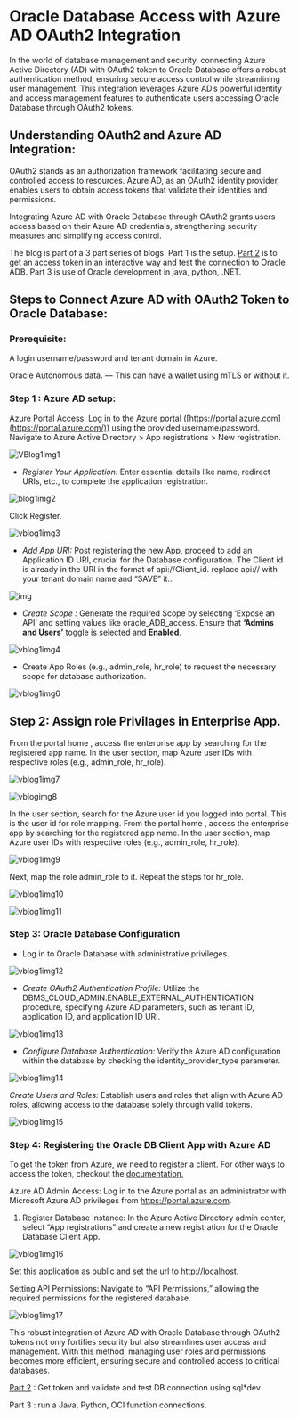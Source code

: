 # Oracle Database Access with Azure AD OAuth2 Integration

In the world of database management and security, connecting Azure Active Directory (AD) with OAuth2 token to Oracle Database offers a robust authentication method, ensuring secure access control while streamlining user management. This integration leverages Azure AD’s powerful identity and access management features to authenticate users accessing Oracle Database through OAuth2 tokens.

## Understanding OAuth2 and Azure AD Integration:

OAuth2 stands as an authorization framework facilitating secure and controlled access to resources. Azure AD, as an OAuth2 identity provider, enables users to obtain access tokens that validate their identities and permissions.

Integrating Azure AD with Oracle Database through OAuth2 grants users access based on their Azure AD credentials, strengthening security measures and simplifying access control.

The blog is part of a 3 part series of blogs. Part 1 is the setup. [Part 2](https://medium.com/@vbalebai/accessing-azure-ad-oauth-token-via-python-and-connecting-to-autonomous-database-adb-using-sql-5c4f77da71d9) is to get an access token in an interactive way and test the connection to Oracle ADB. Part 3 is use of Oracle development in java, python, .NET.

## Steps to Connect Azure AD with OAuth2 Token to Oracle Database:

### Prerequisite:

A login username/password and tenant domain in Azure.

Oracle Autonomous data. — This can have a wallet using mTLS or without it.

### Step 1 : Azure AD setup:

Azure Portal Access: Log in to the Azure portal ([https://portal.azure.com](https://portal.azure.com/)) using the provided username/password. Navigate to Azure Active Directory > App registrations > New registration.

![VBlog1img1](/Users/kirkgustafson/Documents/GitHub/vijay-blogs/vijay-blog-1/images/VBlog1img1.webp)

- *Register Your Application:* Enter essential details like name, redirect URIs, etc., to complete the application registration.

![blog1img2](/Users/kirkgustafson/Documents/GitHub/vijay-blogs/vijay-blog-1/images/blog1img2.webp)

Click Register.

![vblog1img3](/Users/kirkgustafson/Documents/GitHub/vijay-blogs/vijay-blog-1/images/vblog1img3.webp)

- *Add App URI:* Post registering the new App, proceed to add an Application ID URI, crucial for the Database configuration. The Client id is already in the URI in the format of api://Client_id. replace api:// with your tenant domain name and “SAVE” it..

![img](https://miro.medium.com/v2/resize:fit:700/1*RO5mcK4DrfG1BkKuSknKDw.png)

- *Create Scope :* Generate the required Scope by selecting ‘Expose an API’ and setting values like oracle_ADB_access. Ensure that **‘Admins and Users’** toggle is selected and **Enabled**.

![vblog1img4](/Users/kirkgustafson/Documents/GitHub/vijay-blogs/vijay-blog-1/images/vblog1img4.webp)

- Create App Roles (e.g., admin_role, hr_role) to request the necessary scope for database authorization.

![vblog1img6](/Users/kirkgustafson/Documents/GitHub/vijay-blogs/vijay-blog-1/images/vblog1img6.webp)

## Step 2: Assign role Privilages in Enterprise App.

From the portal home , access the enterprise app by searching for the registered app name. In the user section, map Azure user IDs with respective roles (e.g., admin_role, hr_role).

![vblog1img7](/Users/kirkgustafson/Documents/GitHub/vijay-blogs/vijay-blog-1/images/vblog1img7.webp)

![vblogimg8](/Users/kirkgustafson/Documents/GitHub/vijay-blogs/vijay-blog-1/images/vblogimg8.webp)

In the user section, search for the Azure user id you logged into portal. This is the user id for role mapping. From the portal home , access the enterprise app by searching for the registered app name. In the user section, map Azure user IDs with respective roles (e.g., admin_role, hr_role).

![vblog1img9](/Users/kirkgustafson/Documents/GitHub/vijay-blogs/vijay-blog-1/images/vblog1img9.webp)

Next, map the role admin_role to it. Repeat the steps for hr_role.

![vblog1img10](/Users/kirkgustafson/Documents/GitHub/vijay-blogs/vijay-blog-1/images/vblog1img10.webp)

![vblog1img11](/Users/kirkgustafson/Documents/GitHub/vijay-blogs/vijay-blog-1/images/vblog1img11.webp)

### Step 3: Oracle Database Configuration

- Log in to Oracle Database with administrative privileges.

![vblog1img12](/Users/kirkgustafson/Documents/GitHub/vijay-blogs/vijay-blog-1/images/vblog1img12.webp)

- *Create OAuth2 Authentication Profile:* Utilize the DBMS_CLOUD_ADMIN.ENABLE_EXTERNAL_AUTHENTICATION procedure, specifying Azure AD parameters, such as tenant ID, application ID, and application ID URI.

![vblog1img13](/Users/kirkgustafson/Documents/GitHub/vijay-blogs/vijay-blog-1/images/vblog1img13.png)

- *Configure Database Authentication:* Verify the Azure AD configuration within the database by checking the identity_provider_type parameter.

![vblog1img14](/Users/kirkgustafson/Documents/GitHub/vijay-blogs/vijay-blog-1/images/vblog1img14.png)

*Create Users and Roles:* Establish users and roles that align with Azure AD roles, allowing access to the database solely through valid tokens.

![vblog1img15](/Users/kirkgustafson/Documents/GitHub/vijay-blogs/vijay-blog-1/images/vblog1img15.png)

### Step 4: Registering the Oracle DB Client App with Azure AD

To get the token from Azure, we need to register a client. For other ways to access the token, checkout the [documentation.](https://docs.oracle.com/en/database/oracle/oracle-database/19/dbseg/authenticating-and-authorizing-microsoft-azure-active-directory-users-oracle-databases.html#GUID-B2F6E625-F004-4FA3-9F36-ECD9DDCB30E3)

Azure AD Admin Access: Log in to the Azure portal as an administrator with Microsoft Azure AD privileges from https://portal.azure.com.

1. Register Database Instance: In the Azure Active Directory admin center, select “App registrations” and create a new registration for the Oracle Database Client App.

![vblog1img16](/Users/kirkgustafson/Documents/GitHub/vijay-blogs/vijay-blog-1/images/vblog1img16.webp)

Set this application as public and set the url to [http://localhost](http://localhost/).

Setting API Permissions: Navigate to “API Permissions,” allowing the required permissions for the registered database.

![vblog1img17](/Users/kirkgustafson/Documents/GitHub/vijay-blogs/vijay-blog-1/images/vblog1img17.webp)

This robust integration of Azure AD with Oracle Database through OAuth2 tokens not only fortifies security but also streamlines user access and management. With this method, managing user roles and permissions becomes more efficient, ensuring secure and controlled access to critical databases.

[Part 2](https://medium.com/@vbalebai/accessing-azure-ad-oauth-token-via-python-and-connecting-to-autonomous-database-adb-using-sql-5c4f77da71d9) : Get token and validate and test DB connection using sql*dev

Part 3 : run a Java, Python, OCI function connections.


